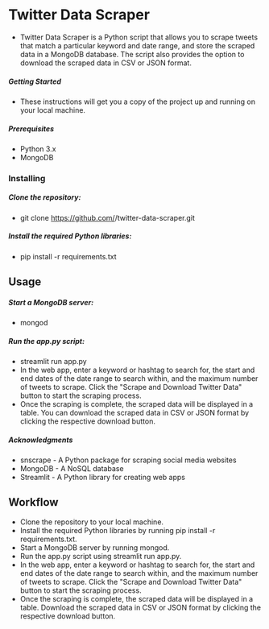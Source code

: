 # Twitter Data Scraper
- Twitter Data Scraper is a Python script that allows you to scrape tweets that match a particular keyword and date range, and store the scraped data in a MongoDB database. The script also provides the option to download the scraped data in CSV or JSON format.

##### Getting Started
- These instructions will get you a copy of the project up and running on your local machine.

##### Prerequisites
- Python 3.x
- MongoDB

### Installing
##### Clone the repository:
- git clone https://github.com/<username>/twitter-data-scraper.git
##### Install the required Python libraries:
- pip install -r requirements.txt

## Usage

##### Start a MongoDB server:
- mongod

##### Run the app.py script:
- streamlit run app.py
- In the web app, enter a keyword or hashtag to search for, the start and end dates of the date range to search within, and the maximum number of tweets to scrape. Click the "Scrape and Download Twitter Data" button to start the scraping process.
- Once the scraping is complete, the scraped data will be displayed in a table. You can download the scraped data in CSV or JSON format by clicking the respective download button.

##### Acknowledgments
- snscrape - A Python package for scraping social media websites
- MongoDB - A NoSQL database
- Streamlit - A Python library for creating web apps

## Workflow
- Clone the repository to your local machine.
- Install the required Python libraries by running pip install -r requirements.txt.
- Start a MongoDB server by running mongod.
- Run the app.py script using streamlit run app.py.
- In the web app, enter a keyword or hashtag to search for, the start and end dates of the date range to search within, and the maximum number of tweets to scrape.
Click the "Scrape and Download Twitter Data" button to start the scraping process.
- Once the scraping is complete, the scraped data will be displayed in a table.
Download the scraped data in CSV or JSON format by clicking the respective download button.
